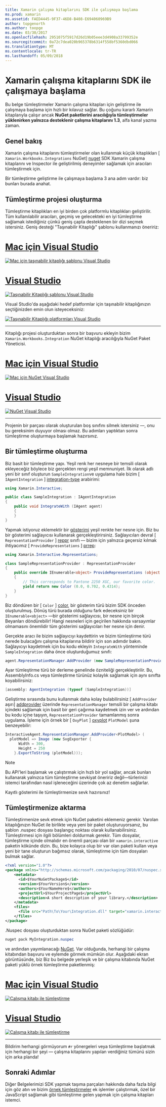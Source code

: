 ```yaml
---
title: Xamarin çalışma kitaplarını SDK ile çalışmaya başlama
ms.prod: xamarin
ms.assetid: FAED4445-9F37-46D8-B408-E694060969B9
author: topgenorth
ms.author: toopge
ms.date: 03/30/2017
ms.openlocfilehash: 2951075f5917d26d19b05eee3d4908a33799352e
ms.sourcegitcommit: 0a72c7dea020b965378b6314f558bf5360dbd066
ms.translationtype: MT
ms.contentlocale: tr-TR
ms.lasthandoff: 05/09/2018
---
```

# <a name="getting-started-with-the-xamarin-workbooks-sdk"></a>Xamarin çalışma kitaplarını SDK ile çalışmaya başlama

Bu belge tümleştirmeler Xamarin çalışma kitapları için geliştirme ile çalışmaya başlama için hızlı bir kılavuz sağlar. Bu çoğunu kararlı Xamarin kitaplarıyla çalışır ancak **NuGet paketlerini aracılığıyla tümleştirmeler yüklenirken yalnızca desteklenir çalışma kitaplarını 1.3**, alfa kanal yazma zaman.

## <a name="general-overview"></a>Genel bakış

Xamarin çalışma kitaplarını tümleştirmeler olan kullanmak küçük kitaplıkları [ `Xamarin.Workbooks.Integrations` NuGet] [ nuget] SDK Xamarin çalışma kitaplarını ve Inspector ile geliştirilmiş deneyimler sağlamak için aracıları tümleştirmek için.

Bir tümleştirme geliştirme ile çalışmaya başlama 3 ana adım vardır: biz bunları burada anahat.

## <a name="creating-the-integration-project"></a>Tümleştirme projesi oluşturma

Tümleştirme kitaplıkları en iyi birden çok platformlu kitaplıkları geliştirilir. Tüm kullanılabilir aracıları, geçmiş ve gelecekteki en iyi tümleştirme sağlamak istediğiniz çünkü geniş çapta desteklenen bir dizi seçmek istersiniz. Geniş desteği "Taşınabilir Kitaplığı" şablonu kullanmanızı öneririz:

# <a name="visual-studio-for-mactabvsmac"></a>[Mac için Visual Studio](#tab/vsmac)

[![Mac için taşınabilir kitaplığı şablonu Visual Studio](images/xamarin-studio-pcl.png)](images/xamarin-studio-pcl.png#lightbox)

# <a name="visual-studiotabvswin"></a>[Visual Studio](#tab/vswin)

[![Taşınabilir Kitaplığı şablonu Visual Studio](images/visual-studio-pcl.png)](images/visual-studio-pcl.png#lightbox)

Visual Studio'da aşağıdaki hedef platformlar için taşınabilir kitaplığınızın seçtiğinizden emin olun isteyeceksiniz:

[![Taşınabilir Kitaplığı platformları Visual Studio](images/visual-studio-pcl-platforms.png)](images/visual-studio-pcl-platforms.png#lightbox)

-----

Kitaplığı projesi oluşturduktan sonra bir başvuru ekleyin bizim `Xamarin.Workbooks.Integration` NuGet kitaplığı aracılığıyla NuGet Paket Yöneticisi.

# <a name="visual-studio-for-mactabvsmac"></a>[Mac için Visual Studio](#tab/vsmac)

[![Mac için NuGet Visual Studio](images/xamarin-studio-nuget.png)](images/xamarin-studio-nuget.png#lightbox)

# <a name="visual-studiotabvswin"></a>[Visual Studio](#tab/vswin)

[![NuGet Visual Studio](images/visual-studio-nuget.png)](images/visual-studio-nuget.png#lightbox)

-----

Projenin bir parçası olarak oluşturulan boş sınıfını silmek istersiniz —, onu bu gereksinim duyuyor olması olmaz. Bu adımları yaptıktan sonra tümleştirme oluşturmaya başlamak hazırsınız.

## <a name="building-an-integration"></a>Bir tümleştirme oluşturma

Biz basit bir tümleştirme yapı. Yeşil renk her nesneye bir temsili olarak ekleyeceğiz böylece biz gerçekten rengi yeşil memnuniyet. İlk olarak adlı yeni bir sınıf oluşturun `SampleIntegration`ve uygulama hale bizim [ `IAgentIntegration` ] [ integration-type] arabirimi:

```csharp
using Xamarin.Interactive;

public class SampleIntegration : IAgentIntegration
{
    public void IntegrateWith (IAgent agent)
    {
    }
}
```

Yapmak istiyoruz eklemektir bir [gösterimi](~/tools/workbooks/sdk/representations.md) yeşil renkte her nesne için. Biz bu bir gösterimi sağlayıcısı kullanarak gerçekleştirirsiniz. Sağlayıcıları devral [ `RepresentationProvider` ] [ reppr] sınıfı — bizim için yalnızca geçersiz kılmak ihtiyacımız [ `ProvideRepresentations` ] [ prrep]:

```csharp
using Xamarin.Interactive.Representations;

class SampleRepresentationProvider : RepresentationProvider
{
    public override IEnumerable<object> ProvideRepresentations (object obj)
    {
        // This corresponds to Pantone 2250 XGC, our favorite color.
        yield return new Color (0.0, 0.702, 0.4314);
    }
}
```

Biz döndüren bir [ `Color` ] [ color], bir gösterim türü bizim SDK önceden oluşturulmuş.
Dönüş türü burada olduğunu fark edeceksiniz bir `IEnumerable<object>` &mdash;bir gösterimi sağlayıcısı, bir nesne için birçok Beyanları döndürebilir! Hangi nesneleri için geçirilen hakkında varsayımlar olmamasını önemlidir tüm gösterimi sağlayıcıları her nesne için denir.

Gerçekte aracı ile bizim sağlayıcıyı kaydettirin ve bizim tümleştirme türü nerede bulacağını çalışma kitaplarına bildirir için son adımdır bakın. Sağlayıcıyı kaydetmek için bu kodu ekleyin `IntegrateWith` yönteminde `SampleIntegration` daha önce oluşturduğumuz sınıfı:

```csharp
agent.RepresentationManager.AddProvider (new SampleRepresentationProvider ());
```

Ayar tümleştirme türü bir derleme genelinde özniteliği gerçekleştirilir. Bu, AssemblyInfo.cs veya tümleştirme türünüz kolaylık sağlamak için aynı sınıfta koyabilirsiniz:

```csharp
[assembly: AgentIntegration (typeof (SampleIntegration))]
````

Geliştirme sırasında bunu kullanmak daha kolay bulabilirsiniz [ `AddProvider` aşırı] [ addprovider] üzerinde `RepresentationManager` temsili bir çalışma kitabı içindeki sağlamak için basit bir geri çağırma kaydetmek izin ver ve ardından bu kodu içine taşıyın, `RepresentationProvider` tamamlanmış sonra uygulama. İşleme için örnek bir [ `OxyPlot` ] [ oxyplot] `PlotModel` şuna benzeyebilir:

```csharp
InteractiveAgent.RepresentationManager.AddProvider<PlotModel> (
  plotModel => Image (new SvgExporter {
      Width = 300,
      Height = 250
    }.ExportToString (plotModel)));
```

> [!NOTE]
> Bu API'leri başlamak ve çalıştırmak için hızlı bir yol sağlar, ancak bunları kullanarak yalnızca tüm tümleştirme sevkiyat öneririz değil&mdash;türlerinizi istemci tarafından nasıl işleneceğini üzerinde çok az denetim sağlarlar.

Kayıtlı gösterimi ile tümleştirmenize sevk hazırsınız!

## <a name="shipping-your-integration"></a>Tümleştirmenize aktarma

Tümleştirmenize sevk etmek için NuGet paketini eklemeniz gerekir.
Varolan kitaplığınızın NuGet ile birlikte veya yeni bir paket oluşturuyorsanız, bu şablon .nuspec dosyası başlangıç noktası olarak kullanabilirsiniz.
Tümleştirmesi için ilgili bölümleri doldurmak gerekir. Tüm dosyalar, tümleştirme içinde olmalıdır en önemli parçası olan bir `xamarin.interactive` paketin kökünde dizin. Bu, bize kolayca olup bir var olan paketi kullan veya yeni bir tane oluşturun bağımsız olarak, tümleştirme için tüm dosyaları bulmak sağlar.

```xml
<?xml version="1.0"?>
<package xmlns="http://schemas.microsoft.com/packaging/2010/07/nuspec.xsd">
    <metadata>
      <id>$YourNuGetPackage$</id>
      <version>$YourVersion$</version>
      <authors>$YourNameHere$</authors>
      <projectUrl>$YourProjectPage$</projectUrl>
      <description>A short description of your library.</description>
    </metadata>
    <files>
      <file src="Path\To\Your\Integration.dll" target="xamarin.interactive" />
    </files>
</package>
```

.Nuspec dosyası oluşturduktan sonra NuGet paketi sözlüğüdür:

```csharp
nuget pack MyIntegration.nuspec
```

ve ardından yayımlanacağı [NuGet][nugetorg]. Var olduğunda, herhangi bir çalışma kitabından başvuru ve eylemde görmek mümkün olur. Aşağıdaki ekran görüntüsünde, biz Biz bu belgede yerleşik ve bir çalışma kitabında NuGet paketi yüklü örnek tümleştirme paketlenmiş:

# <a name="visual-studio-for-mactabvsmac"></a>[Mac için Visual Studio](#tab/vsmac)

[![Çalışma kitabı ile tümleştirme](images/mac-workbooks-integrated.png)](images/mac-workbooks-integrated.png#lightbox)

# <a name="visual-studiotabvswin"></a>[Visual Studio](#tab/vswin)

[![Çalışma kitabı ile tümleştirme](images/windows-workbooks-integrated.png)](images/windows-workbooks-integrated.png#lightbox)

-----

Bildirim herhangi görmüyorum `#r` yönergeleri veya tümleştirme başlatmak için herhangi bir şeyi — çalışma kitaplarını yapılan verdiğiniz tümünü sizin için arka planda!

## <a name="next-steps"></a>Sonraki Adımlar

Diğer Belgelerimizi SDK yapmak taşıma parçaları hakkında daha fazla bilgi için göz atın ve bizim [örnek tümleştirmeler](~/tools/workbooks/samples/index.md) ek işlemler çalıştırmak, özel bir JavaScript sağlamak gibi tümleştirme gelen yapmak için çalışma kitapları istemci.

[integration-type]: https://developer.xamarin.com/api/type/Xamarin.Interactive.IAgentIntegration/
[repman-api]: https://developer.xamarin.com/api/type/Xamarin.Interactive.Representations.IRepresentationManager/
[color]: https://developer.xamarin.com/api/type/Xamarin.Interactive.Representations.Color/
[xir]: https://developer.xamarin.com/api/namespace/Xamarin.Interactive.Representations/
[reppr]: https://developer.xamarin.com/api/type/Xamarin.Interactive.Representations.RepresentationProvider/
[prrep]: https://developer.xamarin.com/api/member/Xamarin.Interactive.Representations.RepresentationProvider.ProvideRepresentations/p/System.Object/
[nugetorg]: https://nuget.org
[nuget]: https://nuget.org/packages/Xamarin.Workbooks.Integration
[addprovider]: https://developer.xamarin.com/api/member/Xamarin.Interactive.Representations.IRepresentationManager.AddProvider/
[oxyplot]: http://www.oxyplot.org/
